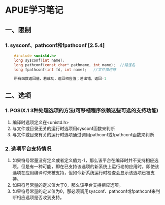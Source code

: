 # APUE学习笔记

## 一、限制

### 1. sysconf、pathconf和fpathconf [2.5.4]
```c
	#include <unistd.h>
	long sysconf(int name);
	long pathconf(const char* pathname, int name);	//路径名
	long fpathconf(int fd, int name);	//文件描述符
	
	所有函数返回值，若成功，返回相应值；若出错，返回-1
```

## 二、选项

### 1. POSIX.1 3种处理选项的方法(可移植程序依赖这些可选的支持功能)
1. 编译时选项定义在<unistd.h>
2. 与文件或目录无关的运行时选项用sysconf函数来判断
3. 与文件或目录有关的运行时选项通过调用pathconf或fpathconf函数来判断

### 2. 选项平台支持情况
1. 如果符号常量没有定义或者定义值为-1，那么该平台在编译时并不支持相应选项。但是有一种可能，即在已支持该选项的新系统上运行老的应用时，即使该选项在应用编译时未被支持，但如今新系统运行时检查会显示该选项已被支持。
2. 如果符号常量的定义值大于0，那么该平台支持相应选项。
3. 如果符号常量的定义值为0，那必须调用sysconf、pathconf或fpathconf来判断相应选项是否收到支持。